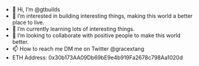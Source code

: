 - 👋 Hi, I’m @gtbuilds
- 👀 I’m interested in building interesting things, making this world a better place to live.
- 🌱 I’m currently learning lots of interesting things.
- 💞️ I’m looking to collaborate with positive people to make this world better.
- 📫 How to reach me DM me on Twitter @gracextang
- ETH Address: 0x30b173AA09Db69bE9e4b919Fa2678c798Aa1020d
<!---
gtbuilds/gtbuilds is a ✨ special ✨ repository because its `README.md` (this file) appears on your GitHub profile.
You can click the Preview link to take a look at your changes.
--->
